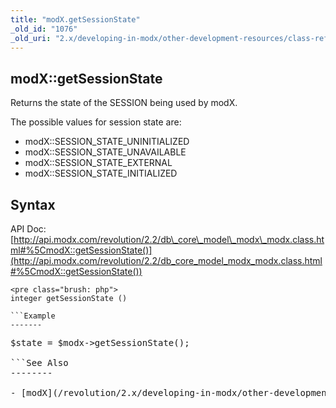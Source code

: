 ```yaml
---
title: "modX.getSessionState"
_old_id: "1076"
_old_uri: "2.x/developing-in-modx/other-development-resources/class-reference/modx/modx.getsessionstate"
---
```


modX::getSessionState
---------------------

Returns the state of the SESSION being used by modX.

The possible values for session state are:

- modX::SESSION\_STATE\_UNINITIALIZED
- modX::SESSION\_STATE\_UNAVAILABLE
- modX::SESSION\_STATE\_EXTERNAL
- modX::SESSION\_STATE\_INITIALIZED

Syntax
------

API Doc: [http://api.modx.com/revolution/2.2/db\_core\_model\_modx\_modx.class.html#%5CmodX::getSessionState()](http://api.modx.com/revolution/2.2/db_core_model_modx_modx.class.html#%5CmodX::getSessionState())

```
<pre class="brush: php">
integer getSessionState ()

```Example
-------

```
<pre class="brush: php">
$state = $modx->getSessionState();

```See Also
--------

- [modX](/revolution/2.x/developing-in-modx/other-development-resources/class-reference/modx "modX")